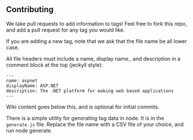 ## Contributing

We take pull requests to add information to tags! Feel free to fork this repo, and add a pull request for any tag you would like.

If you are adding a new tag, note that we ask that the file name be all lower case.

All file headers must include a name, display name., and description in a comment block at the top (jeckyll style):

```
---
name: aspnet
displayName: ASP.NET
description: The .NET platform for making web based applications
---
```

Wiki content goes below this, and is optional for initial commits.

There is a simple utility for generating tag data in node. It is in the `generate.js` file. Replace the file name with a CSV file of your choice, and run node generate.
